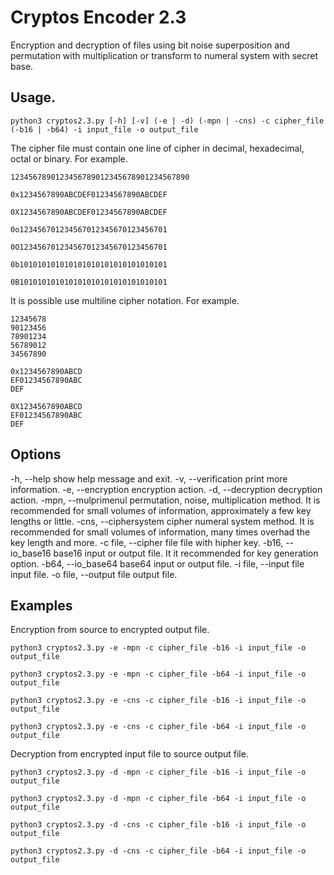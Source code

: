 # Cryptos Encoder 2.3

Encryption and decryption of files using bit noise superposition and permutation with multiplication or transform to numeral system with secret base.

## Usage.

`python3 cryptos2.3.py [-h] [-v] (-e | -d) (-mpn | -cns) -c cipher_file (-b16 | -b64) -i input_file -o output_file`

The cipher file must contain one line of cipher in decimal, hexadecimal, octal or binary. For example.

`1234567890123456789012345678901234567890`

`0x1234567890ABCDEF01234567890ABCDEF`

`0X1234567890ABCDEF01234567890ABCDEF`

`0o123456701234567012345670123456701`

`0O123456701234567012345670123456701`

`0b101010101010101010101010101010101`

`0B101010101010101010101010101010101`

It is possible use multiline cipher notation. For example.

```
12345678
90123456
78901234
56789012
34567890
```
```
0x1234567890ABCD
EF01234567890ABC
DEF
```
```
0X1234567890ABCD
EF01234567890ABC
DEF
```

## Options

-h, --help              show help message and exit.
-v, --verification      print more information.
-e, --encryption        encryption action.
-d, --decryption        decryption action.
-mpn, --mulprimenul     permutation, noise, multiplication method. It is recommended for small volumes of information, approximately a few key lengths or little.
-cns, --ciphersystem    cipher numeral system method. It is recommended for small volumes of information, many times overhad the key length and more.
-c file, --cipher file  file with hipher key.
-b16, --io_base16       base16 input or output file. It it recommended for key generation option.
-b64, --io_base64       base64 input or output file.
-i file, --input file   input file.
-o file, --output file  output file.

## Examples

Encryption from source to encrypted output file.

`python3 cryptos2.3.py -e -mpn -c cipher_file -b16 -i input_file -o output_file`

`python3 cryptos2.3.py -e -mpn -c cipher_file -b64 -i input_file -o output_file`

`python3 cryptos2.3.py -e -cns -c cipher_file -b16 -i input_file -o output_file`

`python3 cryptos2.3.py -e -cns -c cipher_file -b64 -i input_file -o output_file`

Decryption from encrypted input file to source output file.

`python3 cryptos2.3.py -d -mpn -c cipher_file -b16 -i input_file -o output_file`

`python3 cryptos2.3.py -d -mpn -c cipher_file -b64 -i input_file -o output_file`

`python3 cryptos2.3.py -d -cns -c cipher_file -b16 -i input_file -o output_file`

`python3 cryptos2.3.py -d -cns -c cipher_file -b64 -i input_file -o output_file`
